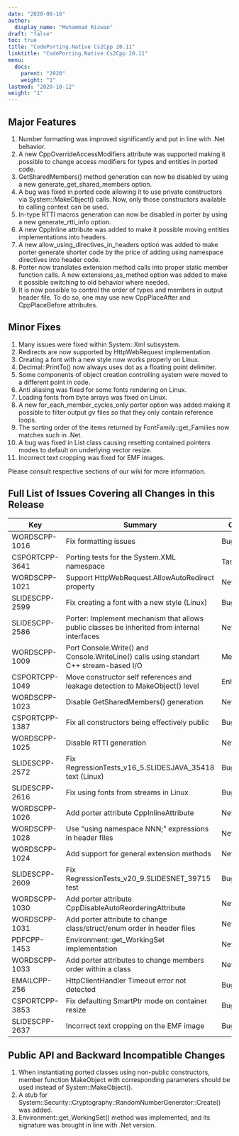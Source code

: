 ```yaml
---
date: "2020-08-16"
author:
  display_name: "Muhammad Rizwan"
draft: "false"
toc: true
title: "CodePorting.Native Cs2Cpp 20.11"
linktitle: "CodePorting.Native Cs2Cpp 20.11"
menu:
  docs:
    parent: "2020"
    weight: "1"
lastmod: "2020-10-12"
weight: "1"
---
```


## Major Features ##

1. Number formatting was improved significantly and put in line with .Net behavior.
2. A new CppOverrideAccessModifiers attribute was supported making it possible to change access modifiers for types and entities in ported code.
3. GetSharedMembers() method generation can now be disabled by using a new generate\_get\_shared\_members option.
4. A bug was fixed in ported code allowing it to use private constructors via System::MakeObject() calls. Now, only those constructors available to calling context can be used.
5. In-type RTTI macros generation can now be disabled in porter by using a new generate\_rtti\_info option.
6. A new CppInline attribute was added to make it possible moving entities implementations into headers.
7. A new allow\_using\_directives\_in\_headers option was added to make porter generate shorter code by the price of adding using namespace directives into header code.
8. Porter now translates extension method calls into proper static member function calls. A new extensions\_as\_method option was added to make it possible switching to old behavior where needed.
9. It is now possible to control the order of types and members in output header file. To do so, one may use new CppPlaceAfter and CppPlaceBefore attributes.

## Minor Fixes ##

1. Many issues were fixed within System::Xml subsystem.
2. Redirects are now supported by HttpWebRequest implementation.
3. Creating a font with a new style now works properly on Linux.
4. Decimal::PrintTo() now always uses dot as a floating point delimiter.
5. Some components of object creation controlling system were moved to a different point in code.
6. Anti aliasing was fixed for some fonts rendering on Linux.
7. Loading fonts from byte arrays was fixed on Linux.
8. A new for\_each\_member\_cycles\_only porter option was added making it possible to filter output gv files so that they only contain reference loops.
9. The sorting order of the items returned by FontFamily::get\_Families now matches such in .Net.
10. A bug was fixed in List class causing resetting contained pointers modes to default on underlying vector resize.
11. Incorrect text cropping was fixed for EMF images.

Please consult respective sections of our wiki for more information.

## Full List of Issues Covering all Changes in this Release ##

|   Key  |   Summary |   Category |
| --- | --- | --- |
| WORDSCPP-1016 | Fix formatting issues | Bug |
| CSPORTCPP-3641 | Porting tests for the System.XML namespace | Task |
| WORDSCPP-1021 | Support HttpWebRequest.AllowAutoRedirect property | New feature |
| SLIDESCPP-2599 | Fix creating a font with a new style (Linux) | Bug |
| SLIDESCPP-2586 | Porter: Implement mechanism that allows public classes be inherited from internal interfaces | New feature |
| WORDSCPP-1009 | Port Console.Write() and Console.WriteLine() calls using standart C++ stream-based I/O | Mew feature |
| CSPORTCPP-1049 | Move constructor self references and leakage detection to MakeObject() level | Enhancement |
| WORDSCPP-1023 | Disable GetSharedMembers() generation | New feature |
| CSPORTCPP-1387 | Fix all constructors being effectively public | Bug |
| WORDSCPP-1025 | Disable RTTI generation | New feature |
| SLIDESCPP-2572 | Fix RegressionTests\_v16\_5.SLIDESJAVA\_35418 text (Linux) | Bug |
| SLIDESCPP-2616 | Fix using fonts from streams in Linux | Bug |
| WORDSCPP-1026 | Add porter attribute CppInlineAttribute | New feature |
| WORDSCPP-1028 | Use &quot;using namespace NNN;&quot; expressions in header files | New feature |
| WORDSCPP-1024 | Add support for general extension methods | New feature |
| SLIDESCPP-2609 | Fix RegressionTests\_v20\_9.SLIDESNET\_39715 test | Bug |
| WORDSCPP-1030 | Add porter attribute CppDisableAutoReorderingAttribute | New feature |
| WORDSCPP-1031 | Add porter attribute to change class/struct/enum order in header files | New feature |
| PDFCPP-1453 | Environment::get\_WorkingSet implementation | New feature |
| WORDSCPP-1033 | Add porter attributes to change members order within a class | New feature |
| EMAILCPP-256 | HttpClientHandler Timeout error not detected | Bug |
| CSPORTCPP-3853 | Fix defaulting SmartPtr mode on container resize | Bug |
| SLIDESCPP-2637 | Incorrect text cropping on the EMF image | Bug |

## Public API and Backward Incompatible Changes ##

1. When instantiating ported classes using non-public constructors, member function MakeObject with corresponding parameters should be used instead of System::MakeObject().
2. A stub for System::Security::Cryptography::RandomNumberGenerator::Create() was added.
3. Environment::get\_WorkingSet() method was implemented, and its signature was brought in line with .Net version.
